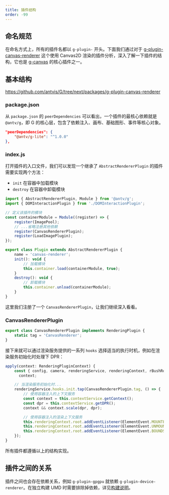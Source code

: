 ```yaml
---
title: 插件结构
order: -99
---
```


## 命名规范

在命名方式上，所有的插件名都以 `g-plugin-` 开头。下面我们通过对于 [g-plugin-canvas-renderer](/plugins/canvas-renderer) 这个使用 Canvas2D 渲染的插件分析，深入了解一下插件的结构，它也是 [g-canvas](/api/renderer/canvas) 的核心插件之一。

## 基本结构

https://github.com/antvis/G/tree/next/packages/g-plugin-canvas-renderer

### package.json

从 `package.json` 的 `peerDependencies` 可以看出，一个插件的最核心依赖就是 `@antv/g`，即 G 的核心层，包含了依赖注入、画布、基础图形、事件等核心对象。

```json
"peerDependencies": {
    "@antv/g-lite": "^1.0.0"
},
```

### index.js

打开插件的入口文件，我们可以发现一个继承了 `AbstractRendererPlugin` 的插件需要实现两个方法：

-   `init` 在容器中加载模块
-   `destroy` 在容器中卸载模块

```js
import { AbstractRendererPlugin, Module } from '@antv/g';
import { DOMInteractionPlugin } from './DOMInteractionPlugin';

// 定义该插件的模块
const containerModule = Module((register) => {
    register(ImagePool);
    // ...省略注册其他依赖
    register(CanvasRendererPlugin);
    register(LoadImagePlugin);
});

export class Plugin extends AbstractRendererPlugin {
    name = 'canvas-renderer';
    init(): void {
        // 加载模块
        this.container.load(containerModule, true);
    }
    destroy(): void {
        // 卸载模块
        this.container.unload(containerModule);
    }
}
```

这里我们注册了一个 `CanvasRendererPlugin`，让我们继续深入看看。

### CanvasRendererPlugin

```js
export class CanvasRendererPlugin implements RenderingPlugin {
    static tag = 'CanvasRenderer';
}
```

接下来就可以通过渲染服务提供的一系列 `hooks` 选择适当的执行时机，例如在渲染服务初始化时处理下 DPR：

```js
apply(context: RenderingPluginContext) {
    const { config, camera, renderingService, renderingContext, rBushRoot, pathGeneratorFactory } =
      context;

    // 当渲染服务初始化时...
    renderingService.hooks.init.tap(CanvasRendererPlugin.tag, () => {
        // 使用容器注入的上下文服务
        const context = this.contextService.getContext();
        const dpr = this.contextService.getDPR();
        context && context.scale(dpr, dpr);

        // 使用容器注入的渲染上下文服务
        this.renderingContext.root.addEventListener(ElementEvent.MOUNTED, handleMounted);
        this.renderingContext.root.addEventListener(ElementEvent.UNMOUNTED, handleUnmounted);
        this.renderingContext.root.addEventListener(ElementEvent.BOUNDS_CHANGED, handleBoundsChanged);
    });
}
```

所有插件都遵循以上的结构实现。

## 插件之间的关系

插件之间也会存在依赖关系，例如 `g-plugin-gpgpu` 就依赖 `g-plugin-device-renderer`。在独立构建 UMD 时需要排除掉依赖，详见[构建说明]()。
